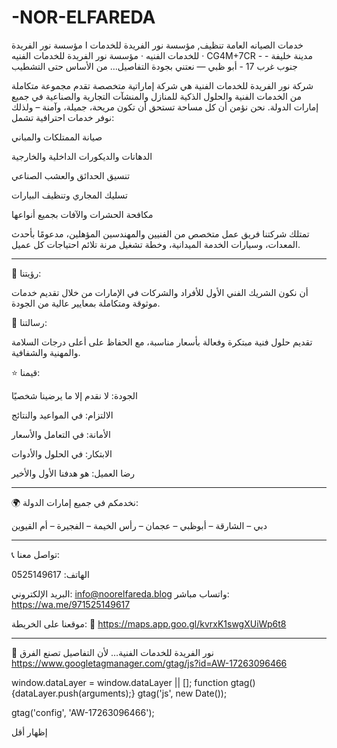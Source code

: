 # -NOR-ELFAREDA

خدمات الصيانه العامة تنظيف,
مؤسسة نور الفريدة للخدمات ا
مؤسسة نور الفريدة للخدمات الفنيه
·
مؤسسة نور الفريدة للخدمات الفنيه
·
CG4M+7CR - مدينة خليفة - جنوب غرب 17 - أبو ظبي
—
نعتني بجودة التفاصيل… من الأساس حتى التشطيب

شركة نور الفريدة للخدمات الفنية هي شركة إماراتية متخصصة تقدم مجموعة متكاملة من الخدمات الفنية والحلول الذكية للمنازل والمنشآت التجارية والصناعية في جميع إمارات الدولة.
نحن نؤمن أن كل مساحة تستحق أن تكون مريحة، جميلة، وآمنة – ولذلك نوفر خدمات احترافية تشمل:

صيانة الممتلكات والمباني

الدهانات والديكورات الداخلية والخارجية

تنسيق الحدائق والعشب الصناعي

تسليك المجاري وتنظيف البيارات

مكافحة الحشرات والآفات بجميع أنواعها


تمتلك شركتنا فريق عمل متخصص من الفنيين والمهندسين المؤهلين، مدعومًا بأحدث المعدات، وسيارات الخدمة الميدانية، وخطة تشغيل مرنة تلائم احتياجات كل عميل.


---

🎯 رؤيتنا:

أن نكون الشريك الفني الأول للأفراد والشركات في الإمارات من خلال تقديم خدمات موثوقة ومتكاملة بمعايير عالية من الجودة.

🎯 رسالتنا:

تقديم حلول فنية مبتكرة وفعالة بأسعار مناسبة، مع الحفاظ على أعلى درجات السلامة والمهنية والشفافية.

⭐ قيمنا:

الجودة: لا نقدم إلا ما يرضينا شخصيًا

الالتزام: في المواعيد والنتائج

الأمانة: في التعامل والأسعار

الابتكار: في الحلول والأدوات

رضا العميل: هو هدفنا الأول والأخير



---

🌍 نخدمكم في جميع إمارات الدولة:

دبي – الشارقة – أبوظبي – عجمان – رأس الخيمة – الفجيرة – أم القيوين


---

📞 تواصل معنا:

الهاتف: 0525149617

البريد الإلكتروني: info@noorelfareda.blog واتساب مباشر: https://wa.me/971525149617

موقعنا على الخريطة: 🔗 https://maps.app.goo.gl/kvrxK1swgXUiWp6t8




---

💼 نور الفريدة للخدمات الفنية… لأن التفاصيل تصنع الفرق
https://www.googletagmanager.com/gtag/js?id=AW-17263096466

window.dataLayer = window.dataLayer || [];
function gtag(){dataLayer.push(arguments);}
gtag('js', new Date());

gtag('config', 'AW-17263096466');

إظهار أقل
